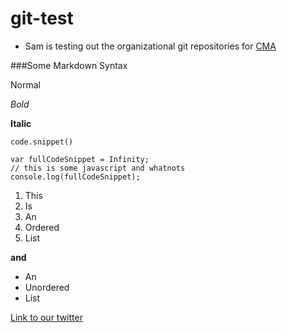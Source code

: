 git-test
========

* Sam is testing out the organizational git repositories for [CMA](http://creativemediaalliance.com)

###Some Markdown Syntax

Normal

*Bold*

**Italic**

`code.snippet()`

```JS
var fullCodeSnippet = Infinity;
// this is some javascript and whatnots
console.log(fullCodeSnippet);
```

1. This
2. Is
3. An
4. Ordered
5. List

**and**

* An
* Unordered
* List

[Link to our twitter](http://twitter.com/cmaseattle)
